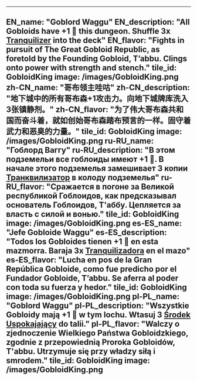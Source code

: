 ---

EN_name: "Goblord Waggu"
EN_description: "All Gobloids have +1 🔸 this dungeon.  Shuffle 3x <a href = '../en/items#Tranquilizer'>Tranquilizer</a> into the deck"
EN_flavor: "Fights in pursuit of The Great Gobloid Republic, as foretold by the Founding Gobloid, T’abbu. Clings onto power with strength and stench."
tile_id: GobloidKing
image: /images/GobloidKing.png
zh-CN_name: "哥布领主哇咕"
zh-CN_description: "地下城中的所有哥布森+1攻击力。向地下城牌库洗入3张镇静剂。"
zh-CN_flavor: "为了伟大哥布森共和国而奋斗着，就如创始哥布森踏布预言的一样。固守着武力和恶臭的力量。"
tile_id: GobloidKing
image: /images/GobloidKing.png
ru-RU_name: "Гоблорд Ваггу"
ru-RU_description: "В этом подземельи все гоблоиды имеют +1 🔸. В начале этого подземелья замешивает 3 копии <a href = '../ru_ru/items#Tranquilizer'>Транквилизатор</a> в колоду подземелья"
ru-RU_flavor: "Сражается в погоне за Великой республикой Гоблоидов, как предсказывал основатель Гоблоидов, Т'аббу. Цепляется за власть с силой и вонью."
tile_id: GobloidKing
image: /images/GobloidKing.png
es-ES_name: "Jefe Gobloide Waggu"
es-ES_description: "Todos los Gobloides tienen +1 🔸 en esta mazmorra. Baraja 3x <a href = '../es_es/items#Tranquilizer'>Tranquilizadora</a> en el mazo"
es-ES_flavor: "Lucha en pos de la Gran República Gobloide, como fue predicho por el Fundador Gobloide, T’abbu. Se aferra al poder con toda su fuerza y hedor."
tile_id: GobloidKing
image: /images/GobloidKing.png
pl-PL_name: "Goblord Waggu"
pl-PL_description: "Wszystkie Gobloidy mają +1 🔸 w tym lochu. Wtasuj 3 <a href = '../pl_pl/items#Tranquilizer'>Środek Uspokajający</a> do talii."
pl-PL_flavor: "Walczy o zjednoczenie Wielkiego Państwa Gobloidzkiego, zgodnie z przepowiednią Proroka Gobloidów, T'abbu. Utrzymuje się przy władzy siłą i smrodem."
tile_id: GobloidKing
image: /images/GobloidKing.png
---